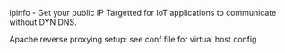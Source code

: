 ipinfo - Get your public IP
Targetted for IoT applications to communicate without DYN DNS.

Apache reverse proxying setup: see conf file for virtual host config
